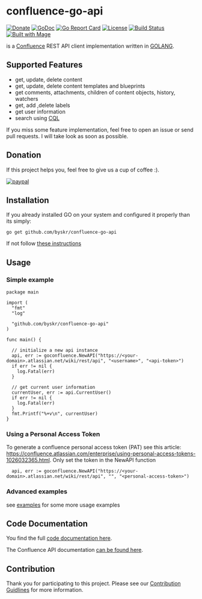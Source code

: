 # confluence-go-api

[![Donate](https://img.shields.io/badge/Donate-PayPal-green.svg)](https://www.paypal.com/cgi-bin/webscr?cmd=_s-xclick&hosted_button_id=VBXHBYFU44T5W&source=url)
[![GoDoc](https://img.shields.io/badge/godoc-reference-green.svg)](https://godoc.org/github.com/byskr/confluence-go-api)
[![Go Report Card](https://goreportcard.com/badge/github.com/byskr/confluence-go-api)](https://goreportcard.com/report/github.com/byskr/confluence-go-api)
[![License](https://img.shields.io/badge/license-MIT-blue.svg)](https://github.com/byskr/confluence-go-api/blob/master/LICENSE)
[![Build Status](https://travis-ci.com/virtomize/confluence-go-api.svg?branch=master)](https://travis-ci.com/virtomize/confluence-go-api)
[![Built with Mage](https://magefile.org/badge.svg)](https://magefile.org)


is a [Confluence](https://www.atlassian.com/software/confluence) REST API client implementation written in [GOLANG](https://golang.org).

## Supported Features

- get, update, delete content
- get, update, delete content templates and blueprints
- get comments, attachments, children of content objects, history, watchers
- get, add ,delete labels
- get user information
- search using [CQL](https://developer.atlassian.com/cloud/confluence/advanced-searching-using-cql/)

If you miss some feature implementation, feel free to open an issue or send pull requests. I will take look as soon as possible.

## Donation
If this project helps you, feel free to give us a cup of coffee :).

[![paypal](https://www.paypalobjects.com/en_US/i/btn/btn_donateCC_LG.gif)](https://www.paypal.com/cgi-bin/webscr?cmd=_s-xclick&hosted_button_id=VBXHBYFU44T5W&source=url)

## Installation

If you already installed GO on your system and configured it properly than its simply:

```
go get github.com/byskr/confluence-go-api
```

If not follow [these instructions](https://golang.org/doc/install)

## Usage

### Simple example

```
package main

import (
  "fmt"
  "log"

  "github.com/byskr/confluence-go-api"
)

func main() {

  // initialize a new api instance
  api, err := goconfluence.NewAPI("https://<your-domain>.atlassian.net/wiki/rest/api", "<username>", "<api-token>")
  if err != nil {
    log.Fatal(err)
  }

  // get current user information
  currentUser, err := api.CurrentUser()
  if err != nil {
    log.Fatal(err)
  }
  fmt.Printf("%+v\n", currentUser)
}
```


### Using a Personal Access Token

To generate a confluence personal access token (PAT) see this article: https://confluence.atlassian.com/enterprise/using-personal-access-tokens-1026032365.html. Only set the token in the NewAPI function

```
  api, err := goconfluence.NewAPI("https://<your-domain>.atlassian.net/wiki/rest/api", "", "<personal-access-token>")
```

### Advanced examples

see [examples](https://github.com/byskr/confluence-go-api/tree/master/examples) for some more usage examples

## Code Documentation

You find the full [code documentation here](https://godoc.org/github.com/byskr/confluence-go-api).

The Confluence API documentation [can be found here](https://docs.atlassian.com/ConfluenceServer/rest/6.9.1/).

## Contribution

Thank you for participating to this project.
Please see our [Contribution Guidlines](https://github.com/byskr/confluence-go-api/blob/master/CONTRIBUTING.md) for more information.

